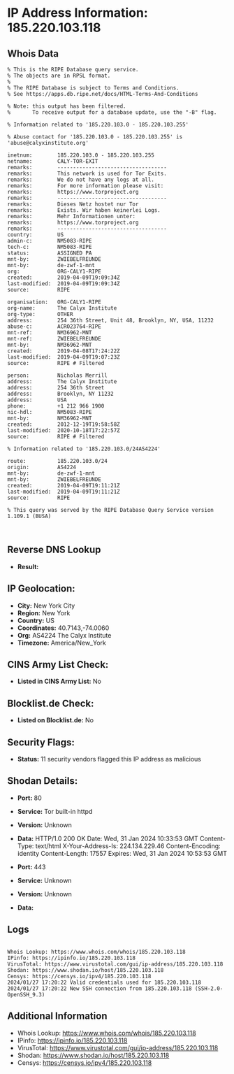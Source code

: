 # IP Address Information: 185.220.103.118

## Whois Data
```
% This is the RIPE Database query service.
% The objects are in RPSL format.
%
% The RIPE Database is subject to Terms and Conditions.
% See https://apps.db.ripe.net/docs/HTML-Terms-And-Conditions

% Note: this output has been filtered.
%       To receive output for a database update, use the "-B" flag.

% Information related to '185.220.103.0 - 185.220.103.255'

% Abuse contact for '185.220.103.0 - 185.220.103.255' is 'abuse@calyxinstitute.org'

inetnum:        185.220.103.0 - 185.220.103.255
netname:        CALY-TOR-EXIT
remarks:        -----------------------------------
remarks:        This network is used for Tor Exits.
remarks:        We do not have any logs at all.
remarks:        For more information please visit:
remarks:        https://www.torproject.org
remarks:        -----------------------------------
remarks:        Dieses Netz hostet nur Tor
remarks:        Exists. Wir haben keinerlei Logs.
remarks:        Mehr Informationen unter:
remarks:        https://www.torproject.org
remarks:        -----------------------------------
country:        US
admin-c:        NM5083-RIPE
tech-c:         NM5083-RIPE
status:         ASSIGNED PA
mnt-by:         ZWIEBELFREUNDE
mnt-by:         de-zwf-1-mnt
org:            ORG-CALY1-RIPE
created:        2019-04-09T19:09:34Z
last-modified:  2019-04-09T19:09:34Z
source:         RIPE

organisation:   ORG-CALY1-RIPE
org-name:       The Calyx Institute
org-type:       OTHER
address:        254 36th Street, Unit 48, Brooklyn, NY, USA, 11232
abuse-c:        ACRO23764-RIPE
mnt-ref:        NM36962-MNT
mnt-ref:        ZWIEBELFREUNDE
mnt-by:         NM36962-MNT
created:        2019-04-08T17:24:22Z
last-modified:  2019-04-09T19:07:23Z
source:         RIPE # Filtered

person:         Nicholas Merrill
address:        The Calyx Institute
address:        254 36th Street
address:        Brooklyn, NY 11232
address:        USA
phone:          +1 212 966 1900
nic-hdl:        NM5083-RIPE
mnt-by:         NM36962-MNT
created:        2012-12-19T19:58:58Z
last-modified:  2020-10-18T17:22:57Z
source:         RIPE # Filtered

% Information related to '185.220.103.0/24AS4224'

route:          185.220.103.0/24
origin:         AS4224
mnt-by:         de-zwf-1-mnt
mnt-by:         ZWIEBELFREUNDE
created:        2019-04-09T19:11:21Z
last-modified:  2019-04-09T19:11:21Z
source:         RIPE

% This query was served by the RIPE Database Query Service version 1.109.1 (BUSA)



```
## Reverse DNS Lookup
- **Result:** 

## IP Geolocation:
- **City:** New York City
- **Region:** New York
- **Country:** US
- **Coordinates:** 40.7143,-74.0060
- **Org:** AS4224 The Calyx Institute
- **Timezone:** America/New_York

## CINS Army List Check:
- **Listed in CINS Army List:** 
No

## Blocklist.de Check:
- **Listed on Blocklist.de:** 
No

## Security Flags:
- **Status:** 11 security vendors flagged this IP address as malicious

## Shodan Details:
- **Port:** 80
- **Service:** Tor built-in httpd
- **Version:** Unknown
- **Data:** HTTP/1.0 200 OK
Date: Wed, 31 Jan 2024 10:33:53 GMT
Content-Type: text/html
X-Your-Address-Is: 224.134.229.46
Content-Encoding: identity
Content-Length: 17557
Expires: Wed, 31 Jan 2024 10:53:53 GMT



- **Port:** 443
- **Service:** Unknown
- **Version:** Unknown
- **Data:** 

## Logs
```

Whois Lookup: https://www.whois.com/whois/185.220.103.118
IPinfo: https://ipinfo.io/185.220.103.118
VirusTotal: https://www.virustotal.com/gui/ip-address/185.220.103.118
Shodan: https://www.shodan.io/host/185.220.103.118
Censys: https://censys.io/ipv4/185.220.103.118
2024/01/27 17:20:22 Valid credentials used for 185.220.103.118
2024/01/27 17:20:22 New SSH connection from 185.220.103.118 (SSH-2.0-OpenSSH_9.3)

```
## Additional Information
- Whois Lookup: https://www.whois.com/whois/185.220.103.118
- IPinfo: https://ipinfo.io/185.220.103.118
- VirusTotal: https://www.virustotal.com/gui/ip-address/185.220.103.118
- Shodan: https://www.shodan.io/host/185.220.103.118
- Censys: https://censys.io/ipv4/185.220.103.118

